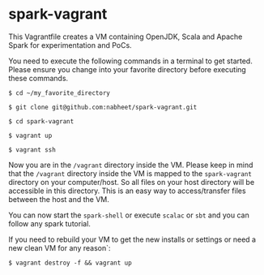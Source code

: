 # spark-vagrant
This Vagrantfile creates a VM containing OpenJDK, Scala and Apache Spark for experimentation and PoCs.

You need to execute the following commands in a terminal to get started.
Please ensure you change into your favorite directory before executing these
commands.

`$ cd ~/my_favorite_directory`

`$ git clone git@github.com:nabheet/spark-vagrant.git`

`$ cd spark-vagrant`

`$ vagrant up`

`$ vagrant ssh`

Now you are in the `/vagrant` directory inside the VM. Please keep in mind that
the `/vagrant` directory inside the VM is mapped to the `spark-vagrant`
directory on your computer/host. So all files on your host directory will be
accessible in this directory. This is an easy way to access/transfer files
between the host and the VM.

You can now start the `spark-shell` or execute `scalac` or `sbt` and you can
follow any spark tutorial.

If you need to rebuild your VM to get the new installs or settings or need a
new clean VM for any reason`:

`$ vagrant destroy -f && vagrant up`
